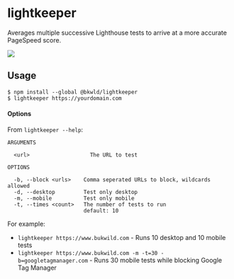 # lightkeeper

Averages multiple successive Lighthouse tests to arrive at a more accurate PageSpeed score.

![](https://p-9WF55W9.t1.n0.cdn.getcloudapp.com/items/JrugjBNG/Screen%20Recording%202020-09-25%20at%2003.45.03%20PM.gif?v=3a92e061a0b189833f415cfa7b3ad8be)

## Usage

```
$ npm install --global @bkwld/lightkeeper
$ lightkeeper https://yourdomain.com
```

#### Options

From `lightkeeper --help`:

```
ARGUMENTS

  <url>                   The URL to test

OPTIONS

  -b, --block <urls>    Comma seperated URLs to block, wildcards allowed
  -d, --desktop         Test only desktop
  -m, --mobile          Test only mobile
  -t, --times <count>   The number of tests to run
                        default: 10
```

For example:

- `lightkeeper https://www.bukwild.com` - Runs 10 desktop and 10 mobile tests
- `lightkeeper https://www.bukwild.com -m -t=30 -b=googletagmanager.com` - Runs 30 mobile tests while blocking Google Tag Manager
